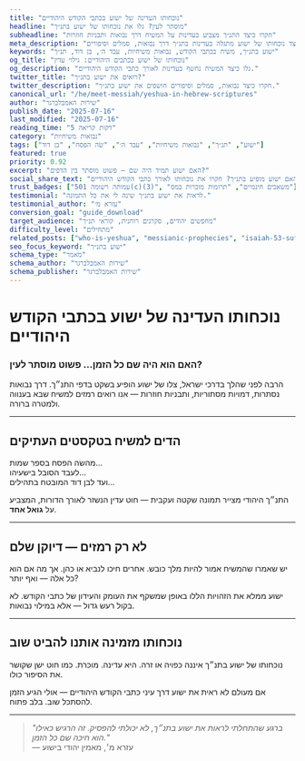 ```yaml
---
title: "נוכחותו העדינה של ישוע בכתבי הקודש היהודיים"
headline: "מוסתר לעין? גלו את נוכחותו של ישוע בתנ״ך"
subheadline: "חקרו כיצד התנ״ך מצביע בעדינות על המשיח דרך נבואות ותבניות חוזרות"
meta_description: "גלו כיצד נוכחותו של ישוע מתגלה בעדינות בתנ״ך דרך נבואות, סמלים וסיפורים."
keywords: "ישוע בתנ״ך, משיח בכתבי הקודש, נבואות משיחיות, עבד ה׳, בן דוד, תנ״ך"
og_title: "נוכחותו של ישוע בכתבים היהודיים: גילוי עדין"
og_description: "גלו כיצד המשיח נחשף בעדינות לאורך כתבי הקודש היהודיים."
twitter_title: "רואים את ישוע בתנ״ך?"
twitter_description: "חקרו כיצד נבואות, סמלים וסיפורים חושפים את ישוע בתנ״ך."
canonical_url: "/he/meet-messiah/yeshua-in-hebrew-scriptures"
author: "שירות האמבלברגר"
publish_date: "2025-07-16"
last_modified: "2025-07-16"
reading_time: "5 דקות קריאה"
category: "נבואות משיחיות"
tags: ["ישוע", "תנ״ך", "נבואות משיחיות", "עבד ה׳", "שׂה הפסח", "בן דוד"]
featured: true
priority: 0.92
excerpt: "האם ישוע תמיד היה שם — פשוט מוסתר בין הדפים?"
social_share_text: "האם ישוע מופיע בתנ״ך? חקרו את נוכחותו לאורך כתבי הקודש היהודיים."
trust_badges: ["עמותה רשומה 501(c)(3)", "משאבים חינמיים", "תרומות מוכרות במס"]
testimonial: "לראות את ישוע בתנ״ך שינה לי את כל התמונה."
testimonial_author: "עזרא מ׳"
conversion_goal: "guide_download"
target_audience: "מחפשים יהודים, סקרנים רוחנית, קוראי תנ״ך"
difficulty_level: "מתחילים"
related_posts: ["who-is-yeshua", "messianic-prophecies", "isaiah-53-suffering-servant"]
seo_focus_keyword: "ישוע בתנ״ך"
schema_type: "מאמר"
schema_author: "שירות האמבלברגר"
schema_publisher: "שירות האמבלברגר"
---
```


# נוכחותו העדינה של ישוע בכתבי הקודש היהודיים

### האם הוא היה שם כל הזמן... פשוט מוסתר לעין?

הרבה לפני שהלך בדרכי ישראל, צלו של ישוע הופיע בשקט בדפי התנ״ך. דרך נבואות נסתרות, דמויות מסתוריות, ותבניות חוזרות — אנו רואים רמזים למשיח שבא בענווה ולמטרה ברורה.

---

## הדים למשיח בטקסטים העתיקים

מהשׂה הפסח בספר שמות...  
לעבד הסובל בישעיהו...  
ועד לבן דוד המובטח בתהילים...

התנ״ך היהודי מצייר תמונה שקטה ועקבית — חוט עדין הנשזר לאורך הדורות, המצביע על **גואל אחד**.

---

## לא רק רמזים — דיוקן שלם

יש שאמרו שהמשיח אמור להיות מלך כובש. אחרים חיכו לנביא או כהן. אך מה אם הוא כל אלה — ואף יותר?

ישוע ממלא את הזהויות הללו באופן שמשקף את העומק והעידון של כתבי הקודש. לא בקול רעש גדול — אלא במילוי נבואות.

---

## נוכחותו מזמינה אותנו להביט שוב

נוכחותו של ישוע בתנ״ך איננה כפויה או זרה. היא עדינה. מוכרת. כמו חוט ישן שקושר את הסיפור כולו.

אם מעולם לא ראית את ישוע דרך עיני כתבי הקודש היהודיים — אולי הגיע הזמן להסתכל שוב. בלב פתוח.

---

> _"ברגע שהתחלתי לראות את ישוע בתנ״ך, לא יכולתי להפסיק. זה הרגיש כאילו הוא חיכה שם כל הזמן."_  
> — עזרא מ׳, מאמין יהודי בישוע
